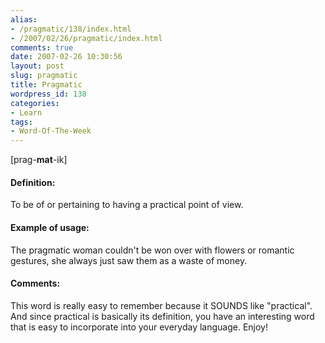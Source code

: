 ```yaml
---
alias:
- /pragmatic/138/index.html
- /2007/02/26/pragmatic/index.html
comments: true
date: 2007-02-26 10:30:56
layout: post
slug: pragmatic
title: Pragmatic
wordpress_id: 138
categories:
- Learn
tags:
- Word-Of-The-Week
---
```


[prag-**mat**-ik]  



#### Definition:


To be of or pertaining to having a practical point of view.



#### Example of usage:


The pragmatic woman couldn't be won over with flowers or romantic gestures, she always just saw them as a waste of money.



#### Comments:


This word is really easy to remember because it SOUNDS like "practical".  And since practical is basically its definition, you have an interesting word that is easy to incorporate into your everyday language.  Enjoy!
